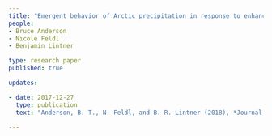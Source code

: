 ```yaml
---
title: "Emergent behavior of Arctic precipitation in response to enhanced Arctic warming"
people:
- Bruce Anderson
- Nicole Feldl
- Benjamin Lintner

type: research paper
published: true

updates:

- date: 2017-12-27
  type: publication
  text: "Anderson, B. T., N. Feldl, and B. R. Lintner (2018), *Journal of Geophysical Research: Atmospheres*, 123, [doi:10.1002/2017JD026799](https://doi.org/10.1002/2017JD026799)."

---
```



